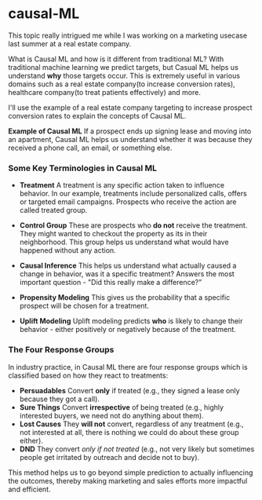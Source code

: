 # causal-ML

This topic really intrigued me while I was working on a marketing usecase last summer at a real estate company. 

What is Causal ML and how is it different from traditional ML?
With traditional machine learning we predict targets, but Casual ML helps us understand **why** those targets occur. This is extremely useful in various domains such as a real estate company(to increase conversion rates), healthcare company(to treat patients effectively) and more.

I'll use the example of a real estate company targeting to increase prospect conversion rates to explain the concepts of Causal ML.

**Example of Causal ML**
If a prospect ends up signing lease and moving into an apartment, Causal ML helps us understand whether it was because they received a phone call, an email, or something else.

### Some Key Terminologies in Causal ML

- **Treatment**
A treatment is any specific action taken to influence behavior. In our example, treatments include personalized calls, offers or targeted email campaigns. Prospects who receive the action are called treated group.

- **Control Group**
These are prospects who **do not** receive the treatment. They might wanted to checkout the property as its in their neighborhood. This group helps us understand what would have happened without any action.

- **Causal Inference**
This helps us understand what actually caused a change in behavior, was it a specific treatment? Answers the most important question - "Did this really make a difference?"

- **Propensity Modeling**
This gives us the probability that a specific prospect will be chosen for a treatment.

- **Uplift Modeling**
Uplift modeling predicts **who** is likely to change their behavior - either positively or negatively because of the treatment.

### The Four Response Groups
In industry practice, in Causal ML there are four response groups which is classified based on how they react to treatments:
- **Persuadables**
Convert **only** if treated (e.g., they signed a lease only because they got a call).
- **Sure Things**
Convert **irrespective** of being treated (e.g., highly interested buyers, we need not do anything about them).
- **Lost Causes**
They **will not** convert, regardless of any treatment (e.g., not interested at all, there is nothing we could do about these group either).
- **DND**
They convert *only if not treated* (e.g., not very likely but sometimes people get irritated by outreach and decide not to buy).


This method helps us to go beyond simple prediction to actually influencing the outcomes, thereby making marketing and sales efforts more impactful and efficient.
